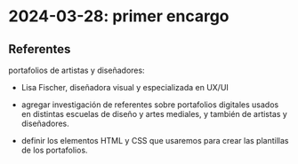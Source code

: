 # 2024-03-28: primer encargo

## Referentes

portafolios de artistas y diseñadores:

- Lisa Fischer, diseñadora visual y especializada en UX/UI

  
  
- agregar investigación de referentes sobre portafolios digitales usados en distintas escuelas de diseño y artes mediales, y también de artistas y diseñadores.
  
- definir los elementos HTML y CSS que usaremos para crear las plantillas de los portafolios.
